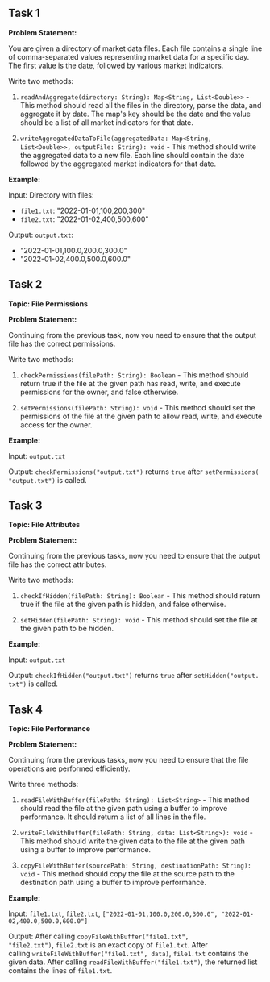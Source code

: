## Task 1

**Problem Statement:**

You are given a directory of market data files. Each file contains a single line of comma-separated values representing market data for a specific day. The first value is the date, followed by various market indicators.

Write two methods:

1. `readAndAggregate(directory: String): Map<String, List<Double>>` - This method should read all the files in the directory, parse the data, and aggregate it by date. The map's key should be the date and the value should be a list of all market indicators for that date.
    
2. `writeAggregatedDataToFile(aggregatedData: Map<String, List<Double>>, outputFile: String): void` - This method should write the aggregated data to a new file. Each line should contain the date followed by the aggregated market indicators for that date.
    

**Example:**

Input: Directory with files:

- `file1.txt`: "2022-01-01,100,200,300"
- `file2.txt`: "2022-01-02,400,500,600"

Output: `output.txt`:

- "2022-01-01,100.0,200.0,300.0"
- "2022-01-02,400.0,500.0,600.0"

## Task 2

**Topic: File Permissions**

**Problem Statement:**

Continuing from the previous task, now you need to ensure that the output file has the correct permissions.

Write two methods:

1. `checkPermissions(filePath: String): Boolean` - This method should return true if the file at the given path has read, write, and execute permissions for the owner, and false otherwise.
    
2. `setPermissions(filePath: String): void` - This method should set the permissions of the file at the given path to allow read, write, and execute access for the owner.
    

**Example:**

Input: `output.txt`

Output: `checkPermissions("output.txt")` returns `true` after `setPermissions("output.txt")` is called.

## Task 3

**Topic: File Attributes**

**Problem Statement:**

Continuing from the previous tasks, now you need to ensure that the output file has the correct attributes.

Write two methods:

1. `checkIfHidden(filePath: String): Boolean` - This method should return true if the file at the given path is hidden, and false otherwise.
    
2. `setHidden(filePath: String): void` - This method should set the file at the given path to be hidden.
    

**Example:**

Input: `output.txt`

Output: `checkIfHidden("output.txt")` returns `true` after `setHidden("output.txt")` is called.

## Task 4

**Topic: File Performance**

**Problem Statement:**

Continuing from the previous tasks, now you need to ensure that the file operations are performed efficiently.

Write three methods:

1. `readFileWithBuffer(filePath: String): List<String>` - This method should read the file at the given path using a buffer to improve performance. It should return a list of all lines in the file.
    
2. `writeFileWithBuffer(filePath: String, data: List<String>): void` - This method should write the given data to the file at the given path using a buffer to improve performance.
    
3. `copyFileWithBuffer(sourcePath: String, destinationPath: String): void` - This method should copy the file at the source path to the destination path using a buffer to improve performance.
    

**Example:**

Input: `file1.txt`, `file2.txt`, `["2022-01-01,100.0,200.0,300.0", "2022-01-02,400.0,500.0,600.0"]`

Output: After calling `copyFileWithBuffer("file1.txt", "file2.txt")`, `file2.txt` is an exact copy of `file1.txt`. After calling `writeFileWithBuffer("file1.txt", data)`, `file1.txt` contains the given data. After calling `readFileWithBuffer("file1.txt")`, the returned list contains the lines of `file1.txt`.